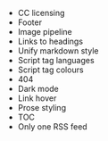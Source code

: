 - CC licensing
- Footer
- Image pipeline
- Links to headings
- Unify markdown style
- Script tag languages
- Script tag colours
- 404
- Dark mode
- Link hover
- Prose styling
- TOC
- Only one RSS feed

